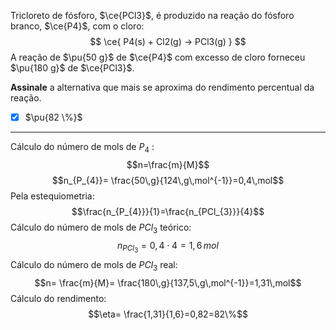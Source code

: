Tricloreto de fósforo, $\ce{PCl3}$, é produzido na reação do fósforo branco, $\ce{P4}$, com o cloro:
$$
    \ce{ P4(s) + Cl2(g) -> PCl3(g) }
$$
A reação de $\pu{50 g}$ de $\ce{P4}$ com excesso de cloro forneceu $\pu{180 g}$ de $\ce{PCl3}$.


**Assinale** a alternativa que mais se aproxima do rendimento percentual da reação.

- [x] $\pu{82 \%}$

---

Cálculo do número de mols de $P_{4}$ :
$$n=\frac{m}{M}$$
$$n_{P_{4}}= \frac{50\,g}{124\,g\,mol^{-1}}=0,4\,mol$$
Pela estequiometria:
$$\frac{n_{P_{4}}}{1}=\frac{n_{PCl_{3}}}{4}$$
Cálculo do número de mols de $PCl_{3}$ teórico:
$$n_{PCl_{3}}=0,4\cdot4=1,6\,mol$$
Cálculo do número de mols de $PCl_{3}$ real:
$$n= \frac{m}{M}= \frac{180\,g}{137,5\,g\,mol^{-1}}=1,31\,mol$$
Cálculo do rendimento:
$$\eta= \frac{1,31}{1,6}=0,82=82\%$$
